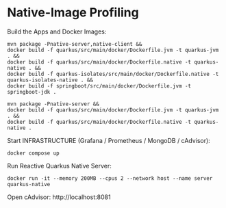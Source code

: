 # Native-Image Profiling

Build the Apps and Docker Images:
```
mvn package -Pnative-server,native-client &&
docker build -f quarkus/src/main/docker/Dockerfile.jvm -t quarkus-jvm . &&
docker build -f quarkus/src/main/docker/Dockerfile.native -t quarkus-native . &&
docker build -f quarkus-isolates/src/main/docker/Dockerfile.native -t quarkus-isolates-native . &&
docker build -f springboot/src/main/docker/Dockerfile.jvm -t springboot-jdk .
```

```
mvn package -Pnative-server &&
docker build -f quarkus/src/main/docker/Dockerfile.jvm -t quarkus-jvm . &&
docker build -f quarkus/src/main/docker/Dockerfile.native -t quarkus-native .
```

Start INFRASTRUCTURE (Grafana / Prometheus / MongoDB / cAdvisor):
```
docker compose up
```

Run Reactive Quarkus Native Server:
```
docker run -it --memory 200MB --cpus 2 --network host --name server quarkus-native
```

Open cAdvisor: http://localhost:8081